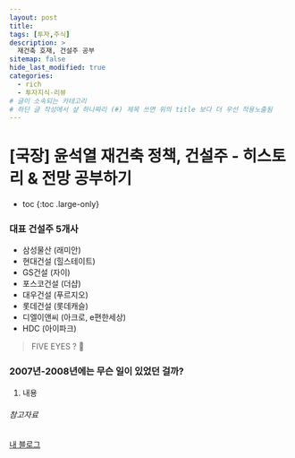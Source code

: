 ```yaml
---
layout: post
title: 
tags: [투자,주식]
description: >
  재건축 호재, 건설주 공부
sitemap: false
hide_last_modified: true
categories:
  - rich
  - 투자지식-리뷰
# 글이 소속되는 카테고리  
# 하단 글 작성에서 샾 하나짜리 (#) 제목 쓰면 위의 title 보다 더 우선 적용노출됨  
---
```


# [국장] 윤석열 재건축 정책, 건설주 - 히스토리 & 전망 공부하기 

* toc
{:toc .large-only}

### 대표 건설주 5개사
- 삼성물산 (래미안) 
- 현대건설 (힐스테이트) 
- GS건설 (자이)
- 포스코건설 (더샵) 
- 대우건설 (푸르지오) 
- 롯데건설 (롯데캐슬)  
- 디엘이앤씨 (아크로, e편한세상) 
- HDC (아이파크) 

> FIVE EYES ? 👀  

### 2007년-2008년에는 무슨 일이 있었던 걸까?
1. 내용 

###### 참고자료   
[내 블로그](https://blog.naver.com/kym930104/222673799662) 

